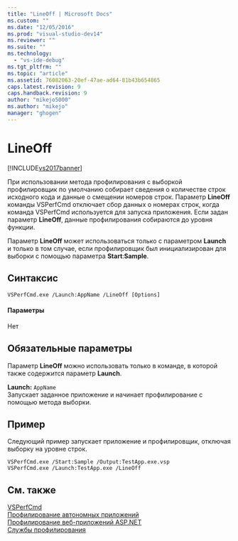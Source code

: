 ```yaml
---
title: "LineOff | Microsoft Docs"
ms.custom: ""
ms.date: "12/05/2016"
ms.prod: "visual-studio-dev14"
ms.reviewer: ""
ms.suite: ""
ms.technology: 
  - "vs-ide-debug"
ms.tgt_pltfrm: ""
ms.topic: "article"
ms.assetid: 76082063-20ef-47ae-ad64-81b43b654865
caps.latest.revision: 9
caps.handback.revision: 9
author: "mikejo5000"
ms.author: "mikejo"
manager: "ghogen"
---
```

# LineOff
[!INCLUDE[vs2017banner](../code-quality/includes/vs2017banner.md)]

При использовании метода профилирования с выборкой профилировщик по умолчанию собирает сведения о количестве строк исходного кода и данные о смещении номеров строк.  Параметр **LineOff** команды VSPerfCmd отключает сбор данных о номерах строк, когда команда VSPerfCmd используется для запуска приложения.  Если задан параметр **LineOff**, данные профилирования собираются до уровня функции.  
  
 Параметр **LineOff** может использоваться только с параметром **Launch** и только в том случае, если профилировщик был инициализирован для выборки с помощью параметра **Start**:**Sample**.  
  
## Синтаксис  
  
```  
VSPerfCmd.exe /Launch:AppName /LineOff [Options]  
```  
  
#### Параметры  
 Нет  
  
## Обязательные параметры  
 Параметр **LineOff** можно использовать только в команде, в которой также содержится параметр **Launch**.  
  
 **Launch:** `AppName`  
 Запускает заданное приложение и начинает профилирование с помощью метода выборки.  
  
## Пример  
 Следующий пример запускает приложение и профилировщик, отключая выборку на уровне строк.  
  
```  
VSPerfCmd.exe /Start:Sample /Output:TestApp.exe.vsp  
VSPerfCmd.exe /Launch:TestApp.exe /LineOff  
```  
  
## См. также  
 [VSPerfCmd](../profiling/vsperfcmd.md)   
 [Профилирование автономных приложений](../profiling/command-line-profiling-of-stand-alone-applications.md)   
 [Профилирование веб\-приложений ASP.NET](../profiling/command-line-profiling-of-aspnet-web-applications.md)   
 [Службы профилирования](../profiling/command-line-profiling-of-services.md)